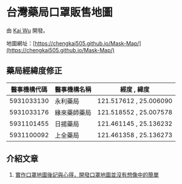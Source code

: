 # 台灣藥局口罩販售地圖
由 [Kai Wu](https://www.facebook.com/kai73002981) 開發。

地圖網址：[https://chengkai505.github.io/Mask-Map/](https://chengkai505.github.io/Mask-Map/)

## 藥局經緯度修正

|醫事機構代碼|醫事機構名稱|經度 , 緯度|
|-|-|-|
|5931033130|永利藥局|121.517612 , 25.006090|
|5931033176|緣來藥師藥局|121.518552 , 25.007578|
|5931101455|日揚藥局|121.461145 , 25.136232|
|5931100092|上全藥局|121.461358 , 25.136273|

## 介紹文章
1. [實作口罩地圖後記與心得，開發口罩地圖並沒有想像中的簡單](https://kai73002981.blogspot.com/2020/02/mask-map-development.html)

